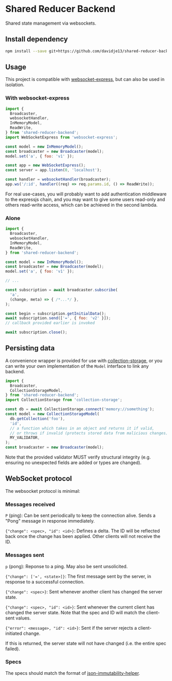 # Shared Reducer Backend

Shared state management via websockets.

## Install dependency

```bash
npm install --save git+https://github.com/davidje13/shared-reducer-backend.git#semver:^2.0.0
```

## Usage

This project is compatible with
[websocket-express](https://github.com/davidje13/websocket-express),
but can also be used in isolation.

### With websocket-express

```js
import {
  Broadcaster,
  websocketHandler,
  InMemoryModel,
  ReadWrite,
} from 'shared-reducer-backend';
import WebSocketExpress from 'websocket-express';

const model = new InMemoryModel();
const broadcaster = new Broadcaster(model);
model.set('a', { foo: 'v1' });

const app = new WebSocketExpress();
const server = app.listen(0, 'localhost');

const handler = websocketHandler(broadcaster);
app.ws('/:id', handler((req) => req.params.id, () => ReadWrite));
```

For real use-cases, you will probably want to add authentication middleware
to the expressjs chain, and you may want to give some users read-only and
others read-write access, which can be achieved in the second lambda.

### Alone

```js
import {
  Broadcaster,
  websocketHandler,
  InMemoryModel,
  ReadWrite,
} from 'shared-reducer-backend';

const model = new InMemoryModel();
const broadcaster = new Broadcaster(model);
model.set('a', { foo: 'v1' });

// ...

const subscription = await broadcaster.subscribe(
  'a',
  (change, meta) => { /*...*/ },
);

const begin = subscription.getInitialData();
await subscription.send(['=', { foo: 'v2' }]);
// callback provided earlier is invoked

await subscription.close();
```

## Persisting data

A convenience wrapper is provided for use with
[collection-storage](https://github.com/davidje13/collection-storage),
or you can write your own implementation of the `Model` interface to
link any backend.

```js
import {
  Broadcaster,
  CollectionStorageModel,
} from 'shared-reducer-backend';
import CollectionStorage from 'collection-storage';

const db = await CollectionStorage.connect('memory://something');
const model = new CollectionStorageModel(
  db.getCollection('foo'),
  'id',
  // a function which takes in an object and returns it if valid,
  // or throws if invalid (protects stored data from malicious changes)
  MY_VALIDATOR,
);
const broadcaster = new Broadcaster(model);
```

Note that the provided validator MUST verify structural integrity (e.g.
ensuring no unexpected fields are added or types are changed).

## WebSocket protocol

The websocket protocol is minimal:

### Messages received

`P` (ping):
Can be sent periodically to keep the connection alive. Sends a "Pong" message
in response immediately.

`{"change": <spec>, "id": <id>}`:
Defines a delta. The ID will be reflected back once the change has been
applied. Other clients will not receive the ID.

### Messages sent

`p` (pong):
Reponse to a ping. May also be sent unsolicited.

`{"change": ['=', <state>]}`:
The first message sent by the server, in response to a successful
connection.

`{"change": <spec>}`:
Sent whenever another client has changed the server state.

`{"change": <spec>, "id": <id>}`:
Sent whenever the current client has changed the server state. Note that
the spec and ID will match the client-sent values.

`{"error": <message>, "id": <id>}`:
Sent if the server rejects a client-initiated change.

If this is returned, the server state will not have changed (i.e. the
entire spec failed).

### Specs

The specs should match the format of
[json-immutability-helper](https://github.com/davidje13/json-immutability-helper).
